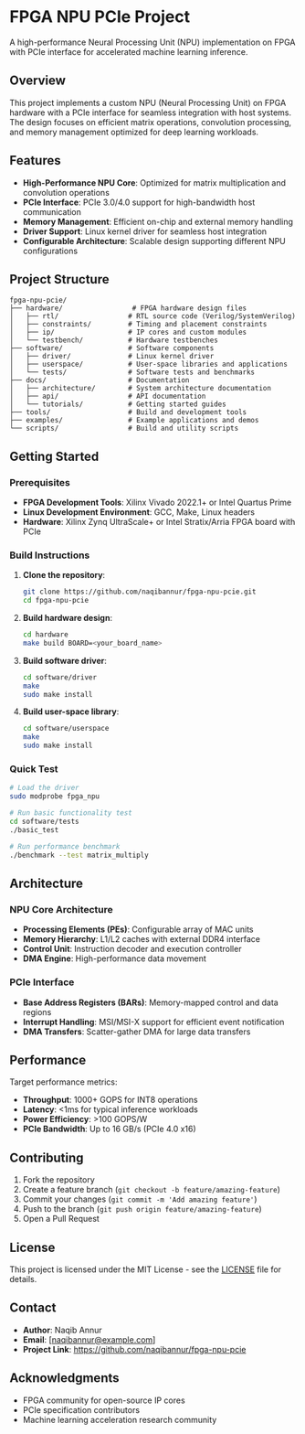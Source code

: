# FPGA NPU PCIe Project

A high-performance Neural Processing Unit (NPU) implementation on FPGA with PCIe interface for accelerated machine learning inference.

## Overview

This project implements a custom NPU (Neural Processing Unit) on FPGA hardware with a PCIe interface for seamless integration with host systems. The design focuses on efficient matrix operations, convolution processing, and memory management optimized for deep learning workloads.

## Features

- **High-Performance NPU Core**: Optimized for matrix multiplication and convolution operations
- **PCIe Interface**: PCIe 3.0/4.0 support for high-bandwidth host communication
- **Memory Management**: Efficient on-chip and external memory handling
- **Driver Support**: Linux kernel driver for seamless host integration
- **Configurable Architecture**: Scalable design supporting different NPU configurations

## Project Structure

```
fpga-npu-pcie/
├── hardware/                 # FPGA hardware design files
│   ├── rtl/                 # RTL source code (Verilog/SystemVerilog)
│   ├── constraints/         # Timing and placement constraints
│   ├── ip/                  # IP cores and custom modules
│   └── testbench/           # Hardware testbenches
├── software/                # Software components
│   ├── driver/              # Linux kernel driver
│   ├── userspace/           # User-space libraries and applications
│   └── tests/               # Software tests and benchmarks
├── docs/                    # Documentation
│   ├── architecture/        # System architecture documentation
│   ├── api/                 # API documentation
│   └── tutorials/           # Getting started guides
├── tools/                   # Build and development tools
├── examples/                # Example applications and demos
└── scripts/                 # Build and utility scripts
```

## Getting Started

### Prerequisites

- **FPGA Development Tools**: Xilinx Vivado 2022.1+ or Intel Quartus Prime
- **Linux Development Environment**: GCC, Make, Linux headers
- **Hardware**: Xilinx Zynq UltraScale+ or Intel Stratix/Arria FPGA board with PCIe

### Build Instructions

1. **Clone the repository**:
   ```bash
   git clone https://github.com/naqibannur/fpga-npu-pcie.git
   cd fpga-npu-pcie
   ```

2. **Build hardware design**:
   ```bash
   cd hardware
   make build BOARD=<your_board_name>
   ```

3. **Build software driver**:
   ```bash
   cd software/driver
   make
   sudo make install
   ```

4. **Build user-space library**:
   ```bash
   cd software/userspace
   make
   sudo make install
   ```

### Quick Test

```bash
# Load the driver
sudo modprobe fpga_npu

# Run basic functionality test
cd software/tests
./basic_test

# Run performance benchmark
./benchmark --test matrix_multiply
```

## Architecture

### NPU Core Architecture
- **Processing Elements (PEs)**: Configurable array of MAC units
- **Memory Hierarchy**: L1/L2 caches with external DDR4 interface
- **Control Unit**: Instruction decoder and execution controller
- **DMA Engine**: High-performance data movement

### PCIe Interface
- **Base Address Registers (BARs)**: Memory-mapped control and data regions
- **Interrupt Handling**: MSI/MSI-X support for efficient event notification
- **DMA Transfers**: Scatter-gather DMA for large data transfers

## Performance

Target performance metrics:
- **Throughput**: 1000+ GOPS for INT8 operations
- **Latency**: <1ms for typical inference workloads
- **Power Efficiency**: >100 GOPS/W
- **PCIe Bandwidth**: Up to 16 GB/s (PCIe 4.0 x16)

## Contributing

1. Fork the repository
2. Create a feature branch (`git checkout -b feature/amazing-feature`)
3. Commit your changes (`git commit -m 'Add amazing feature'`)
4. Push to the branch (`git push origin feature/amazing-feature`)
5. Open a Pull Request

## License

This project is licensed under the MIT License - see the [LICENSE](LICENSE) file for details.

## Contact

- **Author**: Naqib Annur
- **Email**: [naqibannur@example.com]
- **Project Link**: https://github.com/naqibannur/fpga-npu-pcie

## Acknowledgments

- FPGA community for open-source IP cores
- PCIe specification contributors
- Machine learning acceleration research community